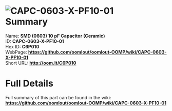
![CAPC-0603-X-PF10-01](https://github.com/oomlout/oomlout-OOMP/blob/master/parts/CAPC-0603-X-PF10-01/CAPC-0603-X-PF10-01_420.jpg)   
Summary
=================
  
Name: __SMD (0603) 10 pF Capacitor (Ceramic)__    
ID: __CAPC-0603-X-PF10-01__   
Hex ID: __C6P010__   
WebPage: __https://github.com/oomlout/oomlout-OOMP/wiki/CAPC-0603-X-PF10-01__   
Short URL: __http://oom.lt/C6P010__   

Full Details
==========================
Full summary of this part can be found in the wiki:   
__https://github.com/oomlout/oomlout-OOMP/wiki/CAPC-0603-X-PF10-01__    

